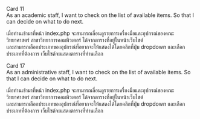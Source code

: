 Card 11 <br>
As an academic staff, I want to check on the list of available items. So that I can decide on what to do next. <br>

เมื่อท่านเข้ามาที่หน้า index.php จะสามารถเลื่อนดูรายการเครื่องมือและอุปกรณ์ของคณะวิทยาศาสตร์ สาขาวิทยาการคอมพิวเตอร์ ได้จากตารางที่อยู่ในหน้าเว็บไซต์<br>
และสามารถเลือกประเภทของอุปกรณ์ที่อยากจะให้แสดงได้โดยคลิกที่ปุ่ม dropdown และเลือกประเภทที่ต้องการ เว็บไซต์จะแสดงตารางที่ท่านเลือก

Card 17 <br>
As an administrative staff, I want to check on the list of available items. So that I can decide on what to do next. <br>

เมื่อท่านเข้ามาที่หน้า index.php จะสามารถเลื่อนดูรายการเครื่องมือและอุปกรณ์ของคณะวิทยาศาสตร์ สาขาวิทยาการคอมพิวเตอร์ ได้จากตารางที่อยู่ในหน้าเว็บไซต์<br>
และสามารถเลือกประเภทของอุปกรณ์ที่อยากจะให้แสดงได้โดยคลิกที่ปุ่ม dropdown และเลือกประเภทที่ต้องการ เว็บไซต์จะแสดงตารางที่ท่านเลือก
